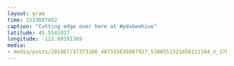 ```yaml
---
layout: gram
time: 1533087882
caption: "Cutting edge over here at #pdxbeehive"
latitude: 45.5541027
longitude: -122.60191369
media:
- media/posts/201807/37373166_487515635087927_5380551521656111104_n_17892647386238715.jpg
---
```

